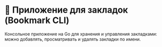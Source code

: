 # 📑 Приложение для закладок (Bookmark CLI)

Консольное приложение на Go для хранения и управления закладками: можно добавлять, просматривать и удалять закладки по имени.
